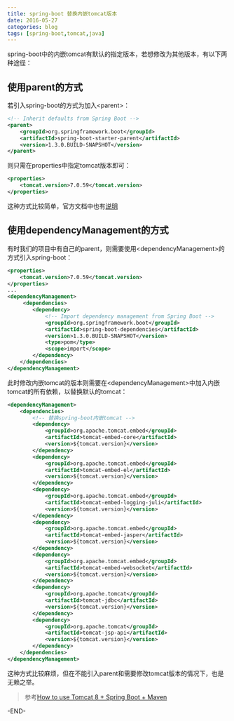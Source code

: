 ```yaml
---
title: spring-boot 替换内嵌tomcat版本
date: 2016-05-27
categories: blog
tags: [spring-boot,tomcat,java] 
---
```


spring-boot中的内嵌tomcat有默认的指定版本，若想修改为其他版本，有以下两种途径：

<!-- more -->

## 使用parent的方式
若引入spring-boot的方式为加入&lt;parent&gt;：
``` xml
<!-- Inherit defaults from Spring Boot -->
<parent>
    <groupId>org.springframework.boot</groupId>
    <artifactId>spring-boot-starter-parent</artifactId>
    <version>1.3.0.BUILD-SNAPSHOT</version>
</parent>
```
则只需在properties中指定tomcat版本即可：
``` xml
<properties>
    <tomcat.version>7.0.59</tomcat.version>
</properties>
```
这种方式比较简单，官方文档中也有[说明](http://docs.spring.io/spring-boot/docs/current-SNAPSHOT/reference/htmlsingle/#_use_tomcat_7_with_maven)

## 使用dependencyManagement的方式
有时我们的项目中有自己的parent，则需要使用&lt;dependencyManagement&gt;的方式引入spring-boot：
``` xml
<properties>
    <tomcat.version>7.0.59</tomcat.version>
</properties>
...
<dependencyManagement>
     <dependencies>
        <dependency>
            <!-- Import dependency management from Spring Boot -->
            <groupId>org.springframework.boot</groupId>
            <artifactId>spring-boot-dependencies</artifactId>
            <version>1.3.0.BUILD-SNAPSHOT</version>
            <type>pom</type>
            <scope>import</scope>
        </dependency>
    </dependencies>
</dependencyManagement>
```
此时修改内嵌tomcat的版本则需要在&lt;dependencyManagement&gt;中加入内嵌tomcat的所有依赖，以替换默认的tomcat：
``` xml
<dependencyManagement>
	<dependencies>
		<!-- 替换spring-boot内嵌tomcat -->
		<dependency>
			<groupId>org.apache.tomcat.embed</groupId>
			<artifactId>tomcat-embed-core</artifactId>
			<version>${tomcat.version}</version>
		</dependency>
		<dependency>
			<groupId>org.apache.tomcat.embed</groupId>
			<artifactId>tomcat-embed-el</artifactId>
			<version>${tomcat.version}</version>
		</dependency>
		<dependency>
			<groupId>org.apache.tomcat.embed</groupId>
			<artifactId>tomcat-embed-logging-juli</artifactId>
			<version>${tomcat.version}</version>
		</dependency>
		<dependency>
			<groupId>org.apache.tomcat.embed</groupId>
			<artifactId>tomcat-embed-jasper</artifactId>
			<version>${tomcat.version}</version>
		</dependency>
		<dependency>
			<groupId>org.apache.tomcat.embed</groupId>
			<artifactId>tomcat-embed-websocket</artifactId>
			<version>${tomcat.version}</version>
		</dependency>
		<dependency>
			<groupId>org.apache.tomcat</groupId>
			<artifactId>tomcat-jdbc</artifactId>
			<version>${tomcat.version}</version>
		</dependency>
		<dependency>
			<groupId>org.apache.tomcat</groupId>
			<artifactId>tomcat-jsp-api</artifactId>
			<version>${tomcat.version}</version>
		</dependency>
	</dependencies>
</dependencyManagement>
```
这种方式比较麻烦，但在不能引入parent和需要修改tomcat版本的情况下，也是无赖之举。

> 参考[How to use Tomcat 8 + Spring Boot + Maven](http://stackoverflow.com/questions/24124193/how-to-use-tomcat-8-spring-boot-maven)

-END-